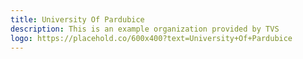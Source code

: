 ```yaml
---
title: University Of Pardubice
description: This is an example organization provided by TVS 
logo: https://placehold.co/600x400?text=University+Of+Pardubice
---
```

